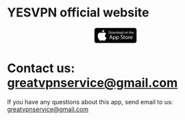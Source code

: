 # YESVPN official website

<div align="center">
    <a href=""><img src="guide_assets/app-store-logo.png" width="20%"></a>
</div>

# Contact us: greatvpnservice@gmail.com
If you have any questions about this app, send email to us: greatvpnservice@gmail.com


<p></p>
